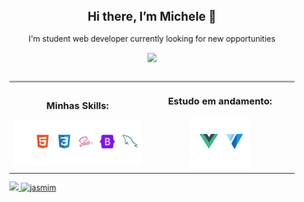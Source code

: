 <div align="center">
 <h2> Hi there, I’m Michele 👋 </h2>
   I'm student web developer currently looking for new opportunities
</div></br>

<div align="center">
  <a href="https://www.linkedin.com/in/michele-jasmim-a30a3321a" target="_blank">
    <img src="https://img.shields.io/badge/-LinkedIn-%230077B5?style=for-the-badge&logo=linkedin&logoColor=white" target="_blank"></a>
</div></br>

<table>
  <tr>
    <td align="center" width="520"><h3>Minhas Skills:</h3><img src="github(1).png" ></td>
    <td align="center" width="520"><h3>Estudo em andamento:</h3><img src="vuejsphoto.png"></td>
  </tr>
</table>

 
<div align="">
  <a href="https://github.com/Jasmim-mii">
    <img height="180em" src="https://github-readme-stats.vercel.app/api/top-langs/?username=jasmim-mii&layout=compact&theme=dracula"/>
  </a>
  <a href="https://github.com/Jasmim-mii">
    <img height="180em" src="https://github-readme-streak-stats.herokuapp.com/?user=Jasmim-mii&theme=dracula" alt="jasmim"/>
  </a>
</div>


  
